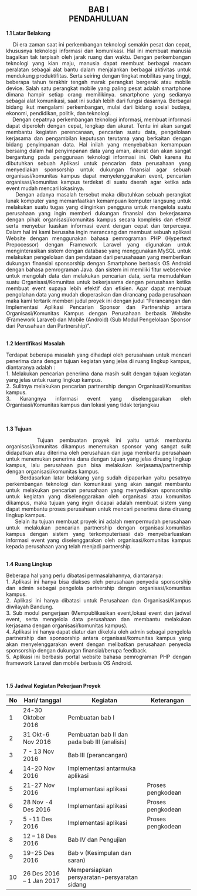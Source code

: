 <h2 align="center">BAB I <br> PENDAHULUAN</h2>
<strong>1.1 Latar Belakang</strong>
<p align="justify">
&nbsp;&nbsp;&nbsp;&nbsp;Di era zaman saat ini perkembangan teknologi semakin pesat dan cepat, khususnya teknologi informasi dan komunikasi. Hal ini membuat manusia bagaikan tak terpisah oleh jarak ruang dan waktu. Dengan perkembangan teknologi yang kian maju, manusia dapat membuat berbagai macam peralatan sebagai alat bantu dalam menjalankan berbagai aktivitas untuk mendukung produktifitas. Serta seiring dengan tingkat mobilitas yang tinggi, beberapa tahun terakhir tengah marak perangkat bergerak atau mobile device. Salah satu perangkat mobile yang paling pesat adalah smartphone dimana hampir setiap orang memilikinya. smartphone yang sedianya sebagai alat komunikasi, saat ini sudah lebih dari fungsi dasarnya. Berbagai bidang ikut mengalami perkembangan, mulai dari bidang sosial budaya, ekonomi, pendidikan, politik, dan teknologi.
<br>
&nbsp;&nbsp;&nbsp;&nbsp;Dengan cepatnya perkembangan teknologi informasi, membuat informasi dapat diperoleh dengan cepat, lengkap dan akurat. Tentu ini akan sangat membantu kegiatan perencanaan, pencarian suatu data, pengelolaan kerjasama dan pengambilan keputusan terutama yang berkaitan dengan bidang penyimpanan data. Hal inilah yang menyebabkan kemampuan bersaing dalam hal penyimpanan data yang aman, akurat dan akan sangat bergantung pada penggunaan teknologi informasi ini. Oleh karena itu dibutuhkan sebuah Aplikasi untuk pencarian data perusahaan yang menyediakan sponsorship untuk dukungan finansial agar sebuah organisasi/komunitas kampus dapat menyelenggarakan event, pencarian organisasi/komunitas kampus terdekat di suatu daerah agar ketika ada event mudah mencari lokasinya.
<br>
&nbsp;&nbsp;&nbsp;&nbsp;Dengan adanya masalah tersebut maka dibutuhkan sebuah perangkat lunak komputer yang memanfaatkan kemampuan komputer langsung untuk melakukan suatu tugas yang diinginkan pengguna untuk mengelola suatu perusahaan yang ingin memberi dukungan finansial dan bekerjasama dengan pihak organisasi/komunitas kampus secara kompleks dan efektif serta menyebar luaskan informasi event dengan cepat dan terpercaya. Dalam hal ini kami berusaha ingin merancang dan membuat sebuah aplikasi Website dengan menggunakan bahasa pemrograman PHP (Hypertext Prepocessor) dengan Framework Laravel yang digunakan untuk menginterasikan sistem dengan database yang menggunakan MySQL untuk melakukan pengelolaan dan pendataan dari perusahaaan yang memberikan dukungan finansial sponsorship dengan Smartphone berbasis OS Android dengan bahasa pemrograman Java. dan sistem ini memiliki fitur webservice untuk mengolah data dan melakukan pencarian data, serta memudahkan suatu Organisasi/Komunitas untuk bekerjasama dengan perusahaan ketika membuat event supaya lebih efektif dan efisien. Agar dapat membuat pengolahan data yang mudah dioperasikan dan dirancang pada perusahaan maka kami tertarik memberi judul proyek ini dengan judul “Perancangan dan Implementasi Aplikasi Pencarian Sponsor dan Partnership antara Organisasi/Komunitas Kampus dengan Perusahaan berbasis Website (Framework Laravel) dan Mobile (Android)  (Sub Modul Pengelolaan Sponsor dari Perusahaan dan Partnership)”.
</p>
<br>
<strong>1.2	Identifikasi Masalah</strong>
<p align="justify">
Terdapat beberapa masalah yang dihadapi oleh perusahaan untuk mencari penerima dana dengan tujuan kegiatan yang jelas di ruang lingkup kampus, diantaranya adalah :
<br>
1. Melakukan pencarian penerima dana masih sulit dengan tujuan kegiatan yang jelas untuk ruang lingkup kampus.
<br>
2. Sulitnya melakukan pencarian partnership dengan Organisasi/Komunitas kampus.
<br>
3. Kurangnya informasi event yang diselenggarakan oleh Organisasi/Komunitas kampus dan lokasi yang tidak terjangkau
</p>
<br>
<br>
<strong>1.3	Tujuan</strong>
<p align="justify">
&nbsp;&nbsp;&nbsp;&nbsp; Tujuan pembuatan proyek ini yaitu untuk membantu organisasi/komunitas dikampus menemukan sponsor yang sangat sulit didapatkan atau diterima oleh perusahaan dan juga membantu perusahaan untuk menemukan penerima dana dengan tujuan yang jelas diruang lingkup kampus, lalu perusahaan pun bisa melakukan kerjasama/partnership dengan organisasi/komunitas kampus.
<br>
&nbsp;&nbsp;&nbsp;&nbsp; Berdasarkan latar belakang yang sudah dipaparkan yaitu pesatnya perkembangan teknologi dan komunikasi yang akan sangat membantu untuk melakukan pencarian perusahaan yang menyediakan sponsorship untuk kegiatan yang diselenggarakan oleh organisasi atau komunitas dikampus, maka tujuan yang ingin dicapai adalah membuat sistem yang dapat membantu proses perusahaan untuk mencari penerima dana diruang lingkup kampus.
<br>
&nbsp;&nbsp;&nbsp;&nbsp; Selain itu tujuan membuat proyek ini adalah mempermudah perusahaan untuk melakukan pencarian partnership dengan organisasi.komunitas kampus dengan sistem yang terkomputerisasi dab menyebarluaskan informasi event yang diselenggarakan oleh organisasi/komunitas kampus kepada perusahaan yang telah menjadi partnership.
</p>
<br>
<strong>1.4	Ruang Lingkup</strong>
<p align="justify">
Beberapa hal yang perlu dibatasi permasalahannya, diantaranya:
<br>
1.	Aplikasi ini hanya bisa diakses oleh perusahaan penyedia sponsorship dan admin sebagai pengelola partnership dengan organisasi/komunitas kampus.
<br>
2.	Aplikasi ini hanya dibatasi untuk Perusahaan dan Organisasi/Kampus diwilayah Bandung.
<br>
3.	Sub modul pengerjaan (Mempublikasikan event,lokasi event dan jadwal event, serta mengelola data perusahaan dan membantu melakukan kerjasama dengan organisasi/komunitas kampus).
<br>
4.	Aplikasi ini hanya dapat diatur dan dikelola oleh admin sebagai pengelola partnership dan sponsorship antara organisasi/komunitas kampus yang akan menyelenggarakan event dengan melibatkan perusahaan penyedia sponsorship dengan dukungan finansial/berupa feedback.
<br>
5.	Aplikasi ini berbasis portal website bahasa pemrograman PHP dengan framework Laravel dan mobile berbasis OS Android.
</p>
<br>

<strong>1.5	Jadwal Kegiatan Pekerjaan Proyek</strong>
<p align="justify">

No|	Hari/ tanggal|	Kegiatan|	Keterangan
------------ | ------------- | ------------- | -------------
1	|24-30 Oktober  2016|	Pembuatan bab I|
2	|31 Okt-6 Nov 2016|	Pembuatan bab II dan pada bab III (analisis)|
3	|7 - 13 Nov  2016|	Bab III (perancangan)|
4	|14-20 Nov 2016|	Implementasi antarmuka aplikasi| 	
5	|21-27 Nov 2016|	Implementasi aplikasi| Proses pengkodean
6	|28 Nov -4 Des 2016|	Implementasi aplikasi|	Proses pengkodean
7	|5 -11  Des 2016| 	Implementasi aplikasi|	Proses pengkodean
8	|12 – 18 Des 2016|	Bab IV dan Pengujian|
9	|19-25 Des 2016|	Bab v (Kesimpulan dan saran)|
10	|26 Des 2016 – 1 Jan 2017|	Mempersiapkan persyaratan-persyaratan sidang|
